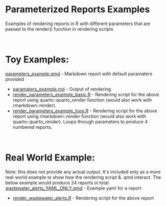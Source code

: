 # Parameterized Reports Examples
Examples of rendering reports in R with different parameters that are passed to the render() function in rendering scripts

<br>

# Toy Examples:
[parameters_example.qmd](https://github.com/HanleyKingston/Parameterized_Reports_Examples/blob/0087fcae124df564293f76134423b6eb89ea42f4/paramaters_example.qmd) - Markdown report with default paramaters provided
- [paramaters_example.md](https://github.com/HanleyKingston/Parameterized_Reports_Examples/blob/4b1f91073165e8ce78e4c10bf0bf0da451d79ff9/paramaters_example.md) - Output of rendering
- [render_parameters_example_basic.R](https://github.com/HanleyKingston/Parameterized_Reports_Examples/blob/c9337c7032375cb6ad74ff4326e9161e976d1c56/render_parameters_example_basic.R) - Rendering script for the above report using quarto::quarto_render function (would also work with rmarkdown::render).
- [render_parameters_example_loop.R](https://github.com/HanleyKingston/Parameterized_Reports_Examples/blob/c9337c7032375cb6ad74ff4326e9161e976d1c56/render_parameters_example_loop.R) - Rendering script for the above report using rmarkdown::render function (would also work with quarto::quarto_render). Loops through parameters to produce 4 numbered reports.

<br>

# Real World Example:
Note: this does not provide any actual output. It's included only as a more real-world example to show how the rendering script & .qmd interact. The below example would produce 24 reports in total.  
[wastewater_alerts_YAML_ONLY.qmd](https://github.com/HanleyKingston/Parameterized_Reports_Examples/blob/c9337c7032375cb6ad74ff4326e9161e976d1c56/wastewater_alerts_YAML_ONLY.qmd) - Example yaml for a report
- [render_wastewater_alerts.R](https://github.com/HanleyKingston/Parameterized_Reports_Examples/blob/c9337c7032375cb6ad74ff4326e9161e976d1c56/render_wastewater_alerts.R) - Rendering script for the above report

